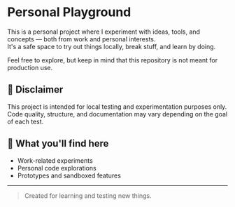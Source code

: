 # Personal Playground

This is a personal project where I experiment with ideas, tools, and concepts — both from work and personal interests.  
It's a safe space to try out things locally, break stuff, and learn by doing.

Feel free to explore, but keep in mind that this repository is not meant for production use.

## 🚧 Disclaimer

This project is intended for local testing and experimentation purposes only.  
Code quality, structure, and documentation may vary depending on the goal of each test.

## 🧪 What you'll find here

- Work-related experiments
- Personal code explorations
- Prototypes and sandboxed features

---

> Created for learning and testing new things.
